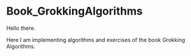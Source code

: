 # Book_GrokkingAlgorithms

Hello there.

Here I am implementing algorithms and exercises of the book Grokking Algorithms.
